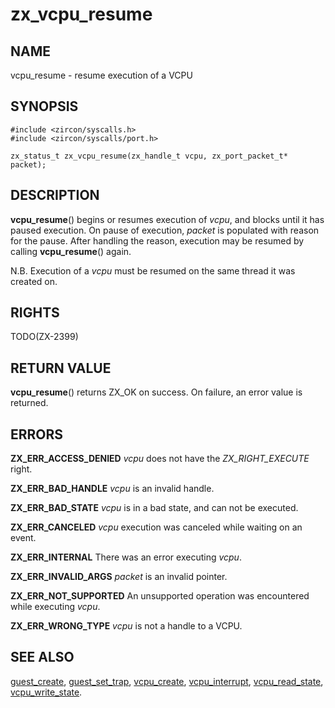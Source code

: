 # zx_vcpu_resume

## NAME

vcpu_resume - resume execution of a VCPU

## SYNOPSIS

```
#include <zircon/syscalls.h>
#include <zircon/syscalls/port.h>

zx_status_t zx_vcpu_resume(zx_handle_t vcpu, zx_port_packet_t* packet);
```

## DESCRIPTION

**vcpu_resume**() begins or resumes execution of *vcpu*, and blocks until it has
paused execution. On pause of execution, *packet* is populated with reason for
the pause. After handling the reason, execution may be resumed by calling
**vcpu_resume**() again.

N.B. Execution of a *vcpu* must be resumed on the same thread it was created on.

## RIGHTS

TODO(ZX-2399)

## RETURN VALUE

**vcpu_resume**() returns ZX_OK on success. On failure, an error value is
returned.

## ERRORS

**ZX_ERR_ACCESS_DENIED** *vcpu* does not have the *ZX_RIGHT_EXECUTE* right.

**ZX_ERR_BAD_HANDLE** *vcpu* is an invalid handle.

**ZX_ERR_BAD_STATE** *vcpu* is in a bad state, and can not be executed.

**ZX_ERR_CANCELED** *vcpu* execution was canceled while waiting on an event.

**ZX_ERR_INTERNAL** There was an error executing *vcpu*.

**ZX_ERR_INVALID_ARGS** *packet* is an invalid pointer.

**ZX_ERR_NOT_SUPPORTED** An unsupported operation was encountered while
executing *vcpu*.

**ZX_ERR_WRONG_TYPE** *vcpu* is not a handle to a VCPU.

## SEE ALSO

[guest_create](guest_create.md),
[guest_set_trap](guest_set_trap.md),
[vcpu_create](vcpu_create.md),
[vcpu_interrupt](vcpu_interrupt.md),
[vcpu_read_state](vcpu_read_state.md),
[vcpu_write_state](vcpu_write_state.md).

